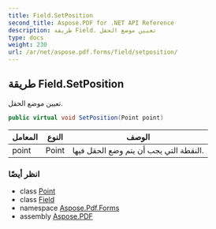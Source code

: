 ```yaml
---
title: Field.SetPosition
second_title: Aspose.PDF for .NET API Reference
description: طريقة Field. تعيين موضع الحقل
type: docs
weight: 230
url: /ar/net/aspose.pdf.forms/field/setposition/
---
```

## طريقة Field.SetPosition

تعيين موضع الحقل.

```csharp
public virtual void SetPosition(Point point)
```

| المعامل | النوع | الوصف |
| --- | --- | --- |
| point | Point | النقطة التي يجب أن يتم وضع الحقل فيها. |

### انظر أيضًا

* class [Point](../../../aspose.pdf/point/)
* class [Field](../)
* namespace [Aspose.Pdf.Forms](../../../aspose.pdf.forms/)
* assembly [Aspose.PDF](../../../)